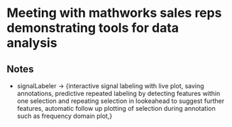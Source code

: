 # Meeting with mathworks sales reps demonstrating tools for data analysis

## Notes
- signalLabeler -> {interactive signal labeling with live plot, saving annotations, predictive repeated labeling by detecting features within one selection and repeating selection in lookeahead to suggest further features, automatic follow up plotting of selection during annotation such as frequency domain plot,}
